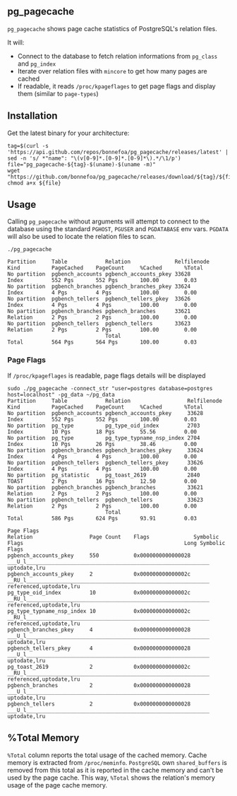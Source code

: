 ## pg_pagecache

`pg_pagecache` shows page cache statistics of PostgreSQL's relation files.

It will:
- Connect to the database to fetch relation informations from `pg_class` and `pg_index`
- Iterate over relation files with `mincore` to get how many pages are cached
- If readable, it reads `/proc/kpageflages` to get page flags and display them (similar to `page-types`)

## Installation

Get the latest binary for your architecture:
```
tag=$(curl -s 'https://api.github.com/repos/bonnefoa/pg_pagecache/releases/latest' | sed -n 's/ *"name": "\(v[0-9]*.[0-9]*.[0-9]*\).*/\1/p')
file="pg_pagecache-${tag}-$(uname)-$(uname -m)"
wget "https://github.com/bonnefoa/pg_pagecache/releases/download/${tag}/${file}"
chmod a+x ${file}
```

## Usage

Calling `pg_pagecache` without arguments will attempt to connect to the database using the standard `PGHOST`, `PGUSER` and `PGDATABASE` env vars.
`PGDATA` will also be used to locate the relation files to scan.

```
./pg_pagecache

Partition     Table            Relation              Relfilenode   Kind          PageCached    PageCount     %Cached       %Total
No partition  pgbench_accounts pgbench_accounts_pkey 33628         Index         552 Pgs       552 Pgs       100.00        0.03
No partition  pgbench_branches pgbench_branches_pkey 33624         Index         4 Pgs         4 Pgs         100.00        0.00
No partition  pgbench_tellers  pgbench_tellers_pkey  33626         Index         4 Pgs         4 Pgs         100.00        0.00
No partition  pgbench_branches pgbench_branches      33621         Relation      2 Pgs         2 Pgs         100.00        0.00
No partition  pgbench_tellers  pgbench_tellers       33623         Relation      2 Pgs         2 Pgs         100.00        0.00
                               Total                               Total         564 Pgs       564 Pgs       100.00        0.03
```

### Page Flags

If `/proc/kpageflages` is readable, page flags details will be displayed

```
sudo ./pg_pagecache -connect_str "user=postgres database=postgres host=localhost" -pg_data ~/pg_data
Partition     Table            Relation                  Relfilenode   Kind          PageCached    PageCount     %Cached       %Total
No partition  pgbench_accounts pgbench_accounts_pkey     33628         Index         552 Pgs       552 Pgs       100.00        0.03
No partition  pg_type          pg_type_oid_index         2703          Index         10 Pgs        18 Pgs        55.56         0.00
No partition  pg_type          pg_type_typname_nsp_index 2704          Index         10 Pgs        26 Pgs        38.46         0.00
No partition  pgbench_branches pgbench_branches_pkey     33624         Index         4 Pgs         4 Pgs         100.00        0.00
No partition  pgbench_tellers  pgbench_tellers_pkey      33626         Index         4 Pgs         4 Pgs         100.00        0.00
No partition  pg_statistic     pg_toast_2619             2840          TOAST         2 Pgs         16 Pgs        12.50         0.00
No partition  pgbench_branches pgbench_branches          33621         Relation      2 Pgs         2 Pgs         100.00        0.00
No partition  pgbench_tellers  pgbench_tellers           33623         Relation      2 Pgs         2 Pgs         100.00        0.00
                               Total                                   Total         586 Pgs       624 Pgs       93.91         0.03

Page Flags
Relation                  Page Count    Flags              Symbolic Flags                                                   Long Symbolic Flags
pgbench_accounts_pkey     550           0x0000000000000028 ___U_l__________________________________________________________ uptodate,lru
pgbench_accounts_pkey     2             0x000000000000002c __RU_l__________________________________________________________ referenced,uptodate,lru
pg_type_oid_index         10            0x000000000000002c __RU_l__________________________________________________________ referenced,uptodate,lru
pg_type_typname_nsp_index 10            0x000000000000002c __RU_l__________________________________________________________ referenced,uptodate,lru
pgbench_branches_pkey     4             0x0000000000000028 ___U_l__________________________________________________________ uptodate,lru
pgbench_tellers_pkey      4             0x0000000000000028 ___U_l__________________________________________________________ uptodate,lru
pg_toast_2619             2             0x000000000000002c __RU_l__________________________________________________________ referenced,uptodate,lru
pgbench_branches          2             0x0000000000000028 ___U_l__________________________________________________________ uptodate,lru
pgbench_tellers           2             0x0000000000000028 ___U_l__________________________________________________________ uptodate,lru
```

## %Total Memory

`%Total` column reports the total usage of the cached memory. Cache memory is extracted from `/proc/meminfo`.
`PostgreSQL` own `shared_buffers` is removed from this total as it is reported in the cache memory and can't be used by the page cache. 
This way, `%Total` shows the relation's memory usage of the page cache memory.

